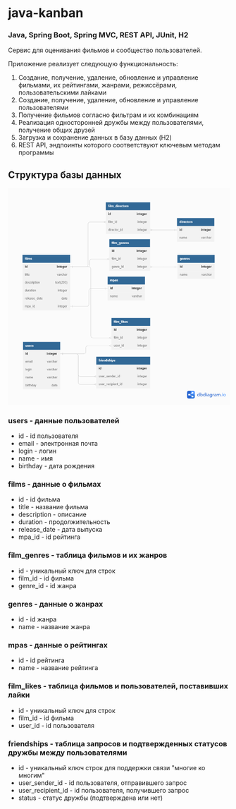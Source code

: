 # java-kanban
### Java, Spring Boot, Spring MVC, REST API, JUnit, H2

Сервис для оценивания фильмов и сообщество пользователей. 

Приложение реализует следующую функциональность: 

1. Создание, получение, удаление, обновление и управление фильмами, их рейтингами, жанрами, режиссёрами, пользовательскими лайками
2. Создание, получение, удаление, обновление и управление пользователями
3. Получение фильмов согласно фильтрам и их комбинациям 
4. Реализация односторонней дружбы между пользователями, получение общих друзей
5. Загрузка и сохранение данных в базу данных (H2)
6. REST API, эндпоинты которого соответствуют ключевым методам программы

## Структура базы данных
![ER-диаграмма Filmorate](https://github.com/cptntotoro/java-filmorate/blob/main/ERdiagram.png?raw=true)

### users - данные пользователей

- id - id пользователя
- email - электронная почта
- login - логин
- name - имя
- birthday - дата рождения

### films - данные о фильмах

- id - id фильма
- title - название фильма
- description - описание
- duration - продолжительность
- release_date - дата выпуска
- mpa_id - id рейтинга

### film_genres - таблица фильмов и их жанров

- id - уникальный ключ для строк
- film_id - id фильма
- genre_id - id жанра

### genres - данные о жанрах

- id - id жанра
- name - название жанра

### mpas - данные о рейтингах

- id - id рейтинга
- name - название рейтинга

### film_likes - таблица фильмов и пользователей, поставивших лайки

- id - уникальный ключ для строк
- film_id - id фильма
- user_id - id пользователя

### friendships - таблица запросов и подтвержденных статусов дружбы между пользователями

- id - уникальный ключ строк для поддержки связи "многие ко многим"
- user_sender_id - id пользователя, отправившего запрос
- user_recipient_id - id пользователя, получившего запрос
- status - статус дружбы (подтверждена или нет)
